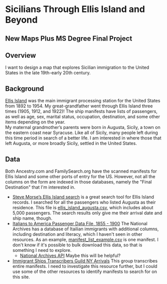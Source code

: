# Sicilians Through Ellis Island and Beyond
## New Maps Plus MS Degree Final Project
## Overview
I want to design a map that explores Sicilian immigration to the United States in the late 19th-early 20th century.   
## Background
[Ellis Island](https://www.nps.gov/elis/index.htm) was the main immigrant processing station for the United States from 1892 to 1954. My great-grandfather went through Ellis Island three times (1905, 1912, and 1922)! The ship manifests have lists of passengers, as well as age, sex, marital status, occupation, destination, and some other items depending on the year.  
My maternal grandmother’s parents were born in Augusta, Sicily, a town on the eastern coast near Syracuse. Like all of Sicily, many people left during this time period in search of a better life. I am interested in where those that left Augusta, or more broadly Sicily, settled in the United States.  
## Data
Both Ancestry.com and FamilySearch.org have the scanned manifests for Ellis Island and some other ports of entry for the US. However, not all the columns on the form are indexed in those databases, namely the "Final Destination" that I'm interested in.  
+ [Steve Morse’s Ellis Island search](https://stevemorse.org/ellis2/ellisgold.html?first_kind=1&FNM=&kind=close&LNM=) is a great search tool for Ellis Island records. I searched for all the passengers who listed Augusta as their residence. This file is [ellis_island_augusta.csv](data/ellis_island_augusta.csv), which includes about 5,000 passengers. The search results only give me their arrival date and ship name, though.  
+ [Italians to America Passenger Data File, 1855 - 1900](https://aad.archives.gov/aad/series-description.jsp?s=4433&cat=GP44&bc=,sl&col=1002) The National Archives has a database of Itailian immigrants with additional columns, including destination and literacy, which I haven't seen in other resources. As an example, [manifest_list_example.csv](data/manifest_list_example.csv) is one manifest. I don't know if it's possible to bulk download this data, so that is something I need to explore.
  + [National Archives API](https://github.com/usnationalarchives/Catalog-API) Maybe this will be helpful?
+ [Immigrant Ships Transcribers Guild NY Arrivals](https://immigrantships.net/nycarrivals1_6.html) This group transcribes entire manifests.
I need to investigate this resource further, but I could use some of the other resources to identify manifests to search for on this site.
